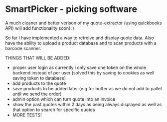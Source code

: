# SmartPicker - picking software
A much cleaner and better verison of my quote-extractor (using quickbooks API) will add functionality soon! :)


So far I have implemented a way to retreive and display quote data. Also have the ability to upload a product database and to scan products with a barcode scanner.

THINGS THAT WILL BE ADDED:
- proper user login as currently i only save one token on the whole backend instead of per user (solved this by saving to cookies as well saving token to database)
- add products to the quote
- save products to be added later (e.g for butter as we do not add to pallet until we send the order)
- admin option which can turn quote into an invoice
- show the past quotes within 2 days as being always displayed as well as that option to search for specific quotes
- MORE TESTS!
  
